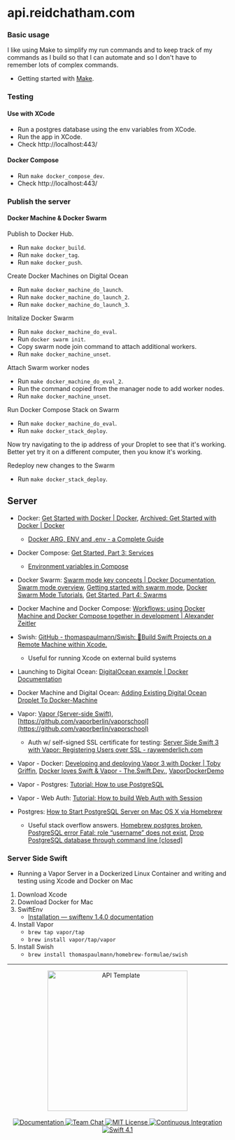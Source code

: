 # api.reidchatham.com

### Basic usage

I like using Make to simplify my run commands and to keep track of my commands as I build so that I can automate and so I don't have to remember lots of complex commands.
- Getting started with [Make](https://www.cs.oberlin.edu/~kuperman/help/make.html).

### Testing

#### Use with XCode

- Run a postgres database using the env variables from XCode.
- Run the app in XCode.
- Check http://localhost:443/

#### Docker Compose

- Run `make docker_compose_dev`.
- Check http://localhost:443/

### Publish the server

#### Docker Machine & Docker Swarm

Publish to Docker Hub.
- Run `make docker_build`.
- Run `make docker_tag`.
- Run `make docker_push`.

Create Docker Machines on Digital Ocean
- Run `make docker_machine_do_launch`.
- Run `make docker_machine_do_launch_2`.
- Run `make docker_machine_do_launch_3`.

Initalize Docker Swarm
- Run `make docker_machine_do_eval`.
- Run `docker swarm init`.
- Copy swarm node join command to attach additional workers.
- Run `make docker_machine_unset`.

Attach Swarm worker nodes
- Run `make docker_machine_do_eval_2`.
- Run the command copied from the manager node to add worker nodes.
- Run `make docker_machine_unset`.

Run Docker Compose Stack on Swarm
- Run `make docker_machine_do_eval`.
- Run `make docker_stack_deploy`.

Now try navigating to the ip address of your Droplet to see that it's working. Better yet try it on a different computer, then you know it's working.

Redeploy new changes to the Swarm
- Run `make docker_stack_deploy`.

## Server
- Docker: [Get Started with Docker | Docker](https://www.docker.com/get-started), [Archived: Get Started with Docker | Docker](https://github.com/rchatham/docker.github.io/tree/master/get-started)
	* [Docker ARG, ENV and .env - a Complete Guide](https://vsupalov.com/docker-arg-env-variable-guide/)

- Docker Compose: [Get Started, Part 3: Services](https://github.com/rchatham/docker.github.io/blob/master/get-started/part3.md)
	* [Environment variables in Compose](https://docs.docker.com/compose/environment-variables/)

- Docker Swarm: [Swarm mode key concepts | Docker Documentation](https://docs.docker.com/engine/swarm/key-concepts/), [Swarm mode overview](https://docs.docker.com/engine/swarm/#swarm-mode-cli-commands), [Getting started with swarm mode](https://docs.docker.com/engine/swarm/swarm-tutorial/), [Docker Swarm Mode Tutorials](https://github.com/docker/labs/tree/master/swarm-mode), [Get Started, Part 4: Swarms](https://docs.docker.com/v17.09/get-started/part4/)

- Docker Machine and Docker Compose: [Workflows: using Docker Machine and Docker Compose together in development | Alexander Zeitler](https://alexanderzeitler.com/articles/docker-machine-and-docker-compose-developer-workflows/)

- Swish: [GitHub - thomaspaulmann/Swish: 👷Build Swift Projects on a Remote Machine within Xcode.](https://github.com/thomaspaulmann/Swish)
	* Useful for running Xcode on external build systems

- Launching to Digital Ocean: [DigitalOcean example | Docker Documentation](https://docs.docker.com/machine/examples/ocean/)

- Docker Machine and Digital Ocean: [Adding Existing Digital Ocean Droplet To Docker-Machine](https://medium.com/rayn-studios/adding-existing-digital-ocean-droplet-to-docker-machine-93dfb28e1d96)

- Vapor: [Vapor (Server-side Swift)](https://vapor.codes), [https://github.com/vaporberlin/vaporschool](https://github.com/vaporberlin/vaporschool)
	* Auth w/ self-signed SSL certificate for testing: [Server Side Swift 3 with Vapor: Registering Users over SSL - raywenderlich.com](https://www.youtube.com/watch?v=mAiZTB-ZEDY)

- Vapor - Docker: [Developing and deploying Vapor 3 with Docker | Toby Griffin](https://tobygriffin.dev/2018/05/14/developing-deploying-vapor-docker.html), [Docker loves Swift & Vapor - The.Swift.Dev.](https://theswiftdev.com/2018/11/15/docker-loves-swift-and-vapor/), [VaporDockerDemo](https://github.com/tylermilner/VaporDockerDemo)

- Vapor - Postgres: [Tutorial: How to use PostgreSQL](https://medium.com/@martinlasek/tutorial-how-to-use-postgresql-efb62a434cc5)

- Vapor - Web Auth: [Tutorial: How to build Web Auth with Session](https://medium.com/@martinlasek/tutorial-how-to-build-web-auth-with-session-f9f64ba49830)

- Postgres: [How to Start PostgreSQL Server on Mac OS X via Homebrew](https://chartio.com/resources/tutorials/how-to-start-postgresql-server-on-mac-os-x/)
	* Useful stack overflow answers. [Homebrew postgres broken](https://stackoverflow.com/questions/27700596/homebrew-postgres-broken), [PostgreSQL error Fatal: role “username” does not exist](https://stackoverflow.com/questions/28276706/postgresql-error-fatal-role-username-does-not-exist), [Drop PostgreSQL database through command line [closed]](https://stackoverflow.com/questions/7073773/drop-postgresql-database-through-command-line)

### Server Side Swift
* Running a Vapor Server in a Dockerized Linux Container and writing and testing using Xcode and Docker on Mac

1. Download Xcode
2. Download Docker for Mac
3. SwiftEnv
	* 	[Installation — swiftenv 1.4.0 documentation](https://swiftenv.fuller.li/en/latest/installation.html#via-homebrew)
4. Install Vapor
	* 	`brew tap vapor/tap`
	* `brew install vapor/tap/vapor`
4. Install Swish
	 * `brew install thomaspaulmann/homebrew-formulae/swish`

---
<p align="center">
    <img src="https://user-images.githubusercontent.com/1342803/36623515-7293b4ec-18d3-11e8-85ab-4e2f8fb38fbd.png" width="320" alt="API Template">
    <br>
    <br>
    <a href="http://docs.vapor.codes/3.0/">
        <img src="http://img.shields.io/badge/read_the-docs-2196f3.svg" alt="Documentation">
    </a>
    <a href="https://discord.gg/vapor">
        <img src="https://img.shields.io/discord/431917998102675485.svg" alt="Team Chat">
    </a>
    <a href="LICENSE">
        <img src="http://img.shields.io/badge/license-MIT-brightgreen.svg" alt="MIT License">
    </a>
    <a href="https://circleci.com/gh/vapor/api-template">
        <img src="https://circleci.com/gh/vapor/api-template.svg?style=shield" alt="Continuous Integration">
    </a>
    <a href="https://swift.org">
        <img src="http://img.shields.io/badge/swift-4.1-brightgreen.svg" alt="Swift 4.1">
    </a>
</p>
